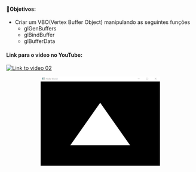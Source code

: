 #### 🎯Objetivos:
- Criar um VBO(Vertex Buffer Object) manipulando as seguintes funções
  - glGenBuffers
  - glBindBuffer
  - glBufferData


#### Link para o vídeo no YouTube:

[![Link to video 02](https://img.youtube.com/vi/MqIg2InJTKM/default.jpg)](https://youtu.be/-dK5QUrJX4E)


<p align="center">
  <img width="320" height="240" src="modern01.png">
</p>
